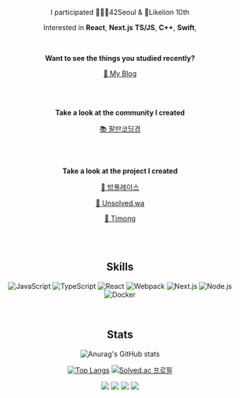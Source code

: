 
<div align="center">
<p>
I participated 👨🏻‍💻42Seoul & 🦁Likelion 10th
</p>

Interested in **React**, **Next.js** **TS/JS**, **C++**, **Swift**,

<br>

**Want to see the things you studied recently?**

[📝 My Blog](https://80000coding.oopy.io/7206b771-5f1a-4cbc-9fb3-09a2ecab35a9)

<br>
<br>

**Take a look at the community I created**

[📚 팔만코딩경](https://80000coding.oopy.io)

<br>
<br>

**Take a look at the project I created**
<br>

[🍚 밥풀레이스](https://babplace.heyinsa.kr)
  
[🧩 Unsolved.wa](https://chrome.google.com/webstore/detail/unsolvedwa/dgikgakkhcapbjbccbgpajlgjocmeddj?hl=ko)
  
[📅 Timong](https://timong.heyinsa.kr)

<br>
<br>

## Skills

![JavaScript](https://img.shields.io/badge/JavaScript-323330?style=for-the-badge&logo=javascript&logoColor=F7DF1E) ![TypeScript](https://img.shields.io/badge/TypeScript-007ACC?style=for-the-badge&logo=typescript&logoColor=white) ![React](https://img.shields.io/badge/React-20232A?style=for-the-badge&logo=react&logoColor=61DAFB) ![Webpack](https://img.shields.io/badge/Webpack-8DD6F9?style=for-the-badge&logo=Webpack&logoColor=white) ![Next.js](https://img.shields.io/badge/next.js-000000?style=for-the-badge&logo=nextdotjs&logoColor=white) ![Node.js](https://img.shields.io/badge/Node.js-339933?style=for-the-badge&logo=nodedotjs&logoColor=white) ![Docker](https://img.shields.io/badge/Docker-2CA5E0?style=for-the-badge&logo=docker&logoColor=white)
    
  
<br>
  
## Stats
  
![Anurag's GitHub stats](https://github-readme-stats.vercel.app/api?username=rkskekzzz&show_icons=true) 

[![Top Langs](https://github-readme-stats.vercel.app/api/top-langs/?username=rkskekzzz&layout=compact)](https://github.com/anuraghazra/github-readme-stats) [![Solved.ac
프로필](http://mazassumnida.wtf/api/generate_badge?boj=rkskekzzz)](https://solved.ac/rkskekzzz)


<p>
  <a href="https://42seoul.kr/seoul42/main/view" target="_blank"><img src="https://img.shields.io/badge/42Seoul-000000?style=flat-square&logo=42&logoColor=white"/></a>
  <a href="https://80000coding.oopy.io/aboutme" target="_blank"><img src="https://img.shields.io/badge/BLOG-282828?style=flat-square&logo=Notion&logoColor=white"/></a>
  <a href="https://www.instagram.com/sour_s.h/" target="_blank"><img src="https://img.shields.io/badge/suhshin-CB3F7C?style=flat-square&logo=Instagram&logoColor=white"/></a>
  <a href="mailto:sushin.bot@gmail.com" target="_blank"><img src="https://img.shields.io/badge/sushin.bot@gmail.com-EA4335?style=flat-square&logo=Gmail&logoColor=white"/></a>
</p>

</div>

